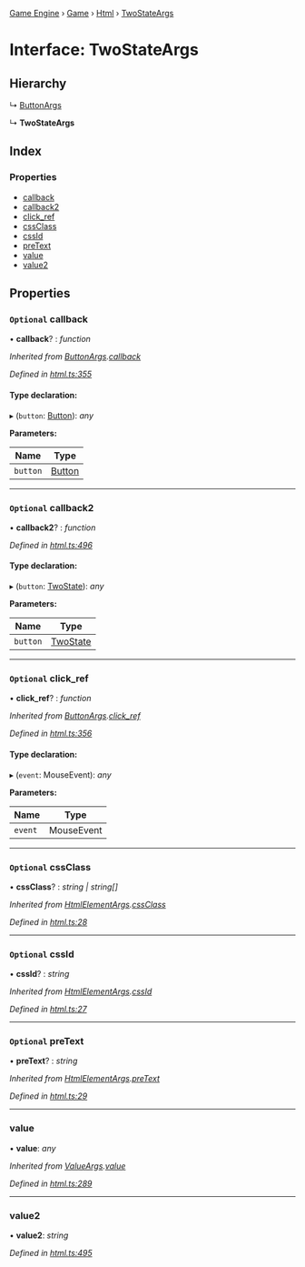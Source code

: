 [Game Engine](../README.md) › [Game](../modules/game.md) › [Html](../modules/game.html.md) › [TwoStateArgs](game.html.twostateargs.md)

# Interface: TwoStateArgs

## Hierarchy

  ↳ [ButtonArgs](game.html.buttonargs.md)

  ↳ **TwoStateArgs**

## Index

### Properties

* [callback](game.html.twostateargs.md#optional-callback)
* [callback2](game.html.twostateargs.md#optional-callback2)
* [click_ref](game.html.twostateargs.md#optional-click_ref)
* [cssClass](game.html.twostateargs.md#optional-cssclass)
* [cssId](game.html.twostateargs.md#optional-cssid)
* [preText](game.html.twostateargs.md#optional-pretext)
* [value](game.html.twostateargs.md#value)
* [value2](game.html.twostateargs.md#value2)

## Properties

### `Optional` callback

• **callback**? : *function*

*Inherited from [ButtonArgs](game.html.buttonargs.md).[callback](game.html.buttonargs.md#optional-callback)*

*Defined in [html.ts:355](https://github.com/noobiept/game_engine/blob/625c324/source/html.ts#L355)*

#### Type declaration:

▸ (`button`: [Button](../classes/game.html.button.md)): *any*

**Parameters:**

Name | Type |
------ | ------ |
`button` | [Button](../classes/game.html.button.md) |

___

### `Optional` callback2

• **callback2**? : *function*

*Defined in [html.ts:496](https://github.com/noobiept/game_engine/blob/625c324/source/html.ts#L496)*

#### Type declaration:

▸ (`button`: [TwoState](../classes/game.html.twostate.md)): *any*

**Parameters:**

Name | Type |
------ | ------ |
`button` | [TwoState](../classes/game.html.twostate.md) |

___

### `Optional` click_ref

• **click_ref**? : *function*

*Inherited from [ButtonArgs](game.html.buttonargs.md).[click_ref](game.html.buttonargs.md#optional-click_ref)*

*Defined in [html.ts:356](https://github.com/noobiept/game_engine/blob/625c324/source/html.ts#L356)*

#### Type declaration:

▸ (`event`: MouseEvent): *any*

**Parameters:**

Name | Type |
------ | ------ |
`event` | MouseEvent |

___

### `Optional` cssClass

• **cssClass**? : *string | string[]*

*Inherited from [HtmlElementArgs](game.html.htmlelementargs.md).[cssClass](game.html.htmlelementargs.md#optional-cssclass)*

*Defined in [html.ts:28](https://github.com/noobiept/game_engine/blob/625c324/source/html.ts#L28)*

___

### `Optional` cssId

• **cssId**? : *string*

*Inherited from [HtmlElementArgs](game.html.htmlelementargs.md).[cssId](game.html.htmlelementargs.md#optional-cssid)*

*Defined in [html.ts:27](https://github.com/noobiept/game_engine/blob/625c324/source/html.ts#L27)*

___

### `Optional` preText

• **preText**? : *string*

*Inherited from [HtmlElementArgs](game.html.htmlelementargs.md).[preText](game.html.htmlelementargs.md#optional-pretext)*

*Defined in [html.ts:29](https://github.com/noobiept/game_engine/blob/625c324/source/html.ts#L29)*

___

###  value

• **value**: *any*

*Inherited from [ValueArgs](game.html.valueargs.md).[value](game.html.valueargs.md#value)*

*Defined in [html.ts:289](https://github.com/noobiept/game_engine/blob/625c324/source/html.ts#L289)*

___

###  value2

• **value2**: *string*

*Defined in [html.ts:495](https://github.com/noobiept/game_engine/blob/625c324/source/html.ts#L495)*
